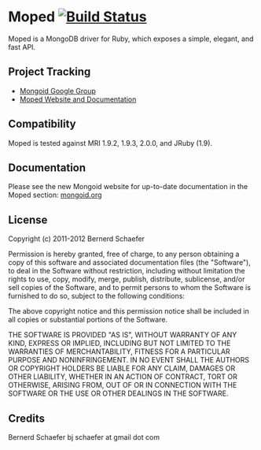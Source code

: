 Moped [![Build Status](https://secure.travis-ci.org/mongoid/moped.png?branch=master&.png)](http://travis-ci.org/mongoid/moped)
========

Moped is a MongoDB driver for Ruby, which exposes a simple, elegant, and fast
API.

Project Tracking
----------------

* [Mongoid Google Group](http://groups.google.com/group/mongoid)
* [Moped Website and Documentation](http://mongoid.org/en/moped/)

Compatibility
-------------

Moped is tested against MRI 1.9.2, 1.9.3, 2.0.0, and JRuby (1.9).

Documentation
-------------

Please see the new Mongoid website for up-to-date documentation in
the Moped section: [mongoid.org](http://mongoid.org/en/moped/)

License
-------

Copyright (c) 2011-2012 Bernerd Schaefer

Permission is hereby granted, free of charge, to any person obtaining
a copy of this software and associated documentation files (the
"Software"), to deal in the Software without restriction, including
without limitation the rights to use, copy, modify, merge, publish,
distribute, sublicense, and/or sell copies of the Software, and to
permit persons to whom the Software is furnished to do so, subject to
the following conditions:

The above copyright notice and this permission notice shall be
included in all copies or substantial portions of the Software.

THE SOFTWARE IS PROVIDED "AS IS", WITHOUT WARRANTY OF ANY KIND,
EXPRESS OR IMPLIED, INCLUDING BUT NOT LIMITED TO THE WARRANTIES OF
MERCHANTABILITY, FITNESS FOR A PARTICULAR PURPOSE AND
NONINFRINGEMENT. IN NO EVENT SHALL THE AUTHORS OR COPYRIGHT HOLDERS BE
LIABLE FOR ANY CLAIM, DAMAGES OR OTHER LIABILITY, WHETHER IN AN ACTION
OF CONTRACT, TORT OR OTHERWISE, ARISING FROM, OUT OF OR IN CONNECTION
WITH THE SOFTWARE OR THE USE OR OTHER DEALINGS IN THE SOFTWARE.

Credits
-------

Bernerd Schaefer bj schaefer at gmail dot com
